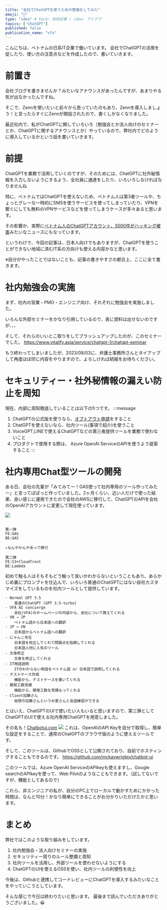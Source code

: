 ```yaml
---
title: "会社でChatGPTを使うための整備をしてみた"
emoji: "💬"
type: "idea" # tech: 技術記事 / idea: アイデア
topics: ['ChatGPT']
published: false
publication_name: "vfa"
---
```

こんにちは、ベトナムの日系IT企業で働いています。
会社でChatGPTの活用を促したり、使い方の注意点などを作成したので、書いていきます。

# 前置き
会社ブログを書きませんか？みたいなアナウンスがあったんですが、あまりやる気が出なかったんですね。

そこで、Zennを使いたいと前々から思っていたのもあり、Zennを導入しましょう！と言ったらすぐにZennが開設されたので、書くしかなくなりました。

最近社内で、私がChatGPTに関していろいろ（勉強会とか法人向けのセミナーとか、ChatGPTに関するアナウンスとか）やっているので、弊社内でどのように導入しているかという話を書いていきます。


# 前提
ChatGPTを業務で活用していくのですが、そのためには、ChatGPTに社外秘情報を入力しないようにするよう、全社員に通達をしたり、いろいろしなければなりませんね

特に、ベトナムではChatGPTを使えないため、ベトナム人は第3者ツールや、ちょっとグレーな一時的にSMSを使うサービスを使ってしまっていたり、VPNを繋ぐにしても無料のVPNサービスなどを使ってしまうケースが多々あると思います。

その影響か、実際に[ベトナム人のChatGPTアカウント、5000件がハッキング被害](https://www.viet-jo.com/news/social/230623173305.html)みたいなニュースにもなっています。

というわけで、今回の記事は、日本人向けでもありますが、ChatGPTを使うことができない地域に済むIT系の方向けも使える内容かなと思います。

※自分がやったことではないことも、記事の書きやすさの都合上、ここに全て書きます。

# 社内勉強会の実施
まず、社内の営業・PMO・エンジニア向け、それぞれに勉強会を実施しました。

いろんな外部セミナーをかなり引用しているので、表に資料は出せないのですが、、、

そして、それらのいいとこ取りをしてブラッシュアップしたのが、このセミナーでした。
https://www.vitalify.asia/service/chatgpt-1/chatgpt-seminar

もう終わってしまいましたが、2023/08/03に、弁護士事務所さんとタイアップして再度ほぼ同じ内容をやりますので、よろしければ続報をお待ちください。
# セキュリティー・社外秘情報の漏えい防止を周知
現在、内部に周知徹底していることは以下の5つです。
:::message
1. ChatGPTの公式版を使うなら、[オプトアウト申請](https://docs.google.com/forms/d/e/1FAIpQLScrnC-_A7JFs4LbIuzevQ_78hVERlNqqCPCt3d8XqnKOfdRdQ/viewform)をすること
2. ChatGPTを使えないなら、社内ツール(事項で紹介)を使うこと
3. VoiceGPT,LINEで使えるChatGPTなどの第三者提供ツールを業務で使わないこと
4. プロダクトで使用する際は、 Azure OpenAI ServiceのAPIを使うよう提案すること
:::

# 社内専用Chat型ツールの開発
ある日、会社の先輩が「みてみてー！GAS使って社内専用のツール作ってみたー」と言ってぱぱっと作っていました。2ヶ月くらい、近い人だけで使った結果、良い感じに運用できたので会社のAWSに移行して、ChatGPTのAPIを会社のOpenAIアカウントに変更して現在使っています。

![](https://storage.googleapis.com/zenn-user-upload/a72427f82310-20230707.png)

```plain:アーキテクチャ構成

第一弾
FE:GAS
BE:GAS

↓なんやかんやあって移行

第二弾
FE:S3+Cloudfront
BE:Lambda

```

初めて触る人はそもそもどう触って良いかわからないということもあり、あらかじめ裏にプロンプトを仕込んで、いろいろ普通のChatGPTにはない自社カスタマイズをしているものを社内ツールとして提供しています。

```plain:主な機能
- Normal GPT 3.5
    普通のChatGPT (GPT 3.5-turbo)
- VFA AI concierge
    会社(VFA)のホームページの内容から、会社について教えてくれる
- VN → JP
    ベトナム語から日本語への翻訳
- JP → VN
    日本語からベトナム語への翻訳
- にゃんこ先生
    日本語を校正してくれて問題点を指摘してくれる
    日本語人材に人気のツール
- 文章修正
    文章を修正してくれる
- IT用語説明
    ITのわからない用語をベトナム語 or 日本語で説明してくれる
- テストケース作成
    機能から、テストケースを書いてくれる
- 開発工数見積
    機能から、開発工数を見積もってくれる
- Client加藤さん
    仮想の加藤さんというお客さんと会話練習ができる
```

とはいえ、ChatGPTのUIで使いたい人もいると思いますので、第三弾としてChatGPTのUIで使える社内専用ChatGPTを用意しました。

その名も！[Chatbotui.com](https://www.chatbotui.com/ja)
![](https://storage.googleapis.com/zenn-user-upload/967dc5cae395-20230707.png)
これは、OpenAIのAPI Keyを自分で取得し、簡単な設定をすることで、通常のChatGPTのブラウザ版のように使えるツールです。

そして、このツールは、GithubでOSSとして公開されており、自前でホスティングすることもできるのです。
https://github.com/mckaywrigley/chatbot-ui

このツールでは、Azure OpenAI ServiceのAPIkeyも使えますし、Google searchのAPIkeyを使って、Web Pilotのようなこともできます。（試してないですが、機能としてあるので）

これら、非エンジニアの私が、自分のPC上でローカルで動かすためにかかった時間は、なんと10分！かなり簡単にできることがお分かりいただけたかと思います。

# まとめ
弊社ではこのような取り組みをしています。

1. 社内勉強会・法人向けセミナーの実施
2. セキュリティー周りのルール整備と周知
3. 社内ツールを活用し、外部ツールを使わせないようにする
4. ChatGPTのUIを使えるOSSを使い、社内ツールの利便性を向上

今後は、Githubと連携してコードレビューにChatGPTを導入するみたいなことをやっていこうとしています。

そんな感じで今日は終わりたいと思います。
最後まで読んでいただきありがとうございました。😀
